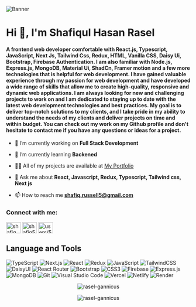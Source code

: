 ![Banner](https://user-images.githubusercontent.com/74038190/241765440-80728820-e06b-4f96-9c9e-9df46f0cc0a5.gif)
<h1>Hi 👋, I'm Shafiqul Hasan Rasel</h1>
<h4>A frontend web developer comfortable with React.js, Typescript, JavaScript, Next Js, Tailwind Css, Redux, HTML, Vanilla CSS, Daisy Ui, Bootstrap, Firebase Authentication. I am also familiar with Node.js, Express.js, MongoDB, Material Ui, ShadCn, Framer motion and a few more technologies that is helpful for web development. I have gained valuable experience through my passion for web development and have developed a wide range of skills that allow me to create high-quality, responsive and dynamic web applications. I am always looking for new and challenging projects to work on and I am dedicated to staying up to date with the latest web development technologies and best practices. My goal is to deliver top-notch solutions to my clients, and I take pride in my ability to understand the needs of my clients and deliver projects on time and within budget. You can check out my work on my Github profile and don't hesitate to contact me if you have any questions or ideas for a project.</h4>


- 🔭 I’m currently working on **Full Stack Development**

- 🌱 I’m currently learning **Backened**

- 👨‍💻 All of my projects are available at [My Portfolio](https://shafiq-russell.vercel.app/)

- 💬 Ask me about **React, Javascript, Redux, Typescript, Tailwind css, Next js**

- 📫 How to reach me **shafiq.russell5@gmail.com**

<!-- - ⚡ Fun fact **I love to read meme and love to create new meme** -->

<h3 align="left">Connect with me:</h3>
<p align="left">
<a href="https://twitter.com/shafiq_russell" target="blank"><img align="center" src="https://raw.githubusercontent.com/rahuldkjain/github-profile-readme-generator/master/src/images/icons/Social/twitter.svg" alt="shafiq_russell" height="30" width="40" /></a>
<a href="https://linkedin.com/in/shafiq5russell" target="blank"><img align="center" src="https://raw.githubusercontent.com/rahuldkjain/github-profile-readme-generator/master/src/images/icons/Social/linked-in-alt.svg" alt="shafiq5russell" height="30" width="40" /></a>
<a href="https://stackoverflow.com/users/5861485/shafiqul-hasan-russell" target="blank"><img align="center" src="https://raw.githubusercontent.com/rahuldkjain/github-profile-readme-generator/master/src/images/icons/Social/stack-overflow.svg" alt="users/5861485/shafiqul-hasan-russell" height="30" width="40" /></a>
</p>



## Language and Tools

![TypeScript](https://img.shields.io/badge/typescript-%23007ACC.svg?style=for-the-badge&logo=typescript&logoColor=white)
![Next.js](https://img.shields.io/badge/Next.js-black?style=for-the-badge&logo=next.js&logoColor=white)
![React](https://img.shields.io/badge/react-%2320232a.svg?style=for-the-badge&logo=react&logoColor=%2361DAFB)
![Redux](https://img.shields.io/badge/redux-%23593d88.svg?style=for-the-badge&logo=redux&logoColor=white)
![JavaScript](https://img.shields.io/badge/javascript-%23323330.svg?style=for-the-badge&logo=javascript&logoColor=%23F7DF1E)
![TailwindCSS](https://img.shields.io/badge/tailwindcss-%2338B2AC.svg?style=for-the-badge&logo=tailwind-css&logoColor=white)
![DaisyUI](https://img.shields.io/badge/daisyui-5A0EF8?style=for-the-badge&logo=daisyui&logoColor=white)
![React Router](https://img.shields.io/badge/React_Router-CA4245?style=for-the-badge&logo=react-router&logoColor=white)
![Bootstrap](https://img.shields.io/badge/bootstrap-%23563D7C.svg?style=for-the-badge&logo=bootstrap&logoColor=white)
![CSS3](https://img.shields.io/badge/css3-%231572B6.svg?style=for-the-badge&logo=css3&logoColor=white)
![Firebase](https://img.shields.io/badge/firebase-%23039BE5.svg?style=for-the-badge&logo=firebase)
![Express.js](https://img.shields.io/badge/express.js-%23404d59.svg?style=for-the-badge&logo=express&logoColor=%2361DAFB)
![MongoDB](https://img.shields.io/badge/MongoDB-%234ea94b.svg?style=for-the-badge&logo=mongodb&logoColor=white)
![Git](https://img.shields.io/badge/git-%23F05033.svg?style=for-the-badge&logo=git&logoColor=white)
![Visual Studio Code](https://img.shields.io/badge/Visual%20Studio%20Code-0078d7.svg?style=for-the-badge&logo=visual-studio-code&logoColor=white)
![Vercel](https://img.shields.io/badge/vercel-%23000000.svg?style=for-the-badge&logo=vercel&logoColor=white)
![Netlify](https://img.shields.io/badge/netlify-%23000000.svg?style=for-the-badge&logo=netlify&logoColor=#00C7B7)
![Render](https://img.shields.io/badge/Render-%46E3B7.svg?style=for-the-badge&logo=render&logoColor=white)



<!-- <p><img align="left" src="https://github-readme-stats.vercel.app/api/top-langs?username=rasel-gannicus&show_icons=true&locale=en&layout=compact" alt="rasel-gannicus" /></p>




<p>&nbsp;<img align="center" src="https://github-readme-stats.vercel.app/api?username=rasel-gannicus&show_icons=true&locale=en" alt="rasel-gannicus" /></p> -->

<p align="center"><img align="center" src="https://github-readme-streak-stats.herokuapp.com/?user=rasel-gannicus&theme=tokyonight" alt="rasel-gannicus" /></p>
<p align="center"><img align="center" src="http://github-profile-summary-cards.vercel.app/api/cards/most-commit-language?username=rasel-gannicus&theme=tokyonight" alt="rasel-gannicus" /></p>
